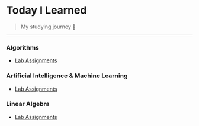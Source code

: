 # Today I Learned
> My studying journey 🎵

---
### Algorithms
- [Lab Assignments](SS2023-Algorithms/README.md)

### Artificial Intelligence & Machine Learning
- [Lab Assignments](SS2025-AIML/README.md)

### Linear Algebra
- [Lab Assignments](SS2025-Linear-Algebra/README.md)